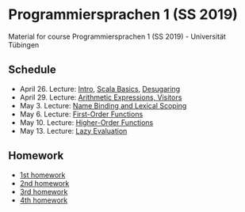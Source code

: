 # Programmiersprachen 1 (SS 2019)
Material for course Programmiersprachen 1 (SS 2019) - Universität Tübingen

## Schedule
- April 26. Lecture: [Intro](lecturenotes/01-intro.scala), [Scala Basics](lecturenotes/02-scala-basics.scala), [Desugaring](lecturenotes/03-desugaring.scala)
- April 29. Lecture: [Arithmetic Expressions, Visitors](lecturenotes/04-ae.scala)
- May 3. Lecture: [Name Binding and Lexical Scoping](lecturenotes/05-wae.scala)
- May 6. Lecture: [First-Order Functions](lecturenotes/06-f1wae.scala)
- May 10. Lecture: [Higher-Order Functions](lecturenotes/07-fae.scala)
- May 13. Lecture: [Lazy Evaluation](lecturenotes/08-lcfae.scala)

## Homework
- [1st homework](exercises/01Hw.scala)
- [2nd homework](exercises/02Hw.scala)
- [3rd homework](exercises/03Hw.md)
- [4th homework](exercises/04Hw.md)
